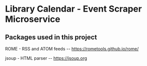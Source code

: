 # Library Calendar - Event Scraper Microservice

## Packages used in this project

ROME - RSS and ATOM feeds -- https://rometools.github.io/rome/

jsoup - HTML parser -- https://jsoup.org

